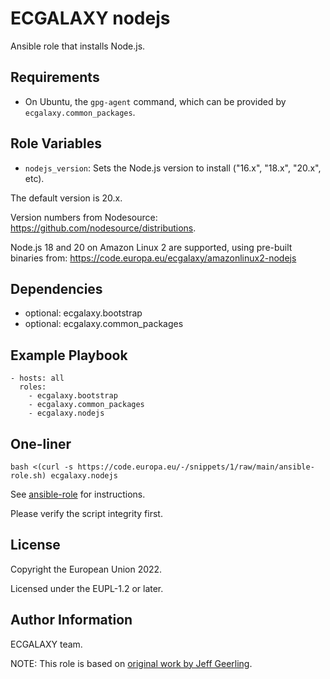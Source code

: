 ECGALAXY nodejs
===============

Ansible role that installs Node.js.

Requirements
------------

- On Ubuntu, the `gpg-agent` command, which can be provided by `ecgalaxy.common_packages`.

Role Variables
--------------

- `nodejs_version`: Sets the Node.js version to install ("16.x", "18.x", "20.x", etc).

The default version is 20.x.

Version numbers from Nodesource: https://github.com/nodesource/distributions.

Node.js 18 and 20 on Amazon Linux 2 are supported, using pre-built binaries from:
https://code.europa.eu/ecgalaxy/amazonlinux2-nodejs

Dependencies
------------

- optional: ecgalaxy.bootstrap
- optional: ecgalaxy.common_packages

Example Playbook
----------------

    - hosts: all
      roles:
        - ecgalaxy.bootstrap
        - ecgalaxy.common_packages
        - ecgalaxy.nodejs

One-liner
---------

    bash <(curl -s https://code.europa.eu/-/snippets/1/raw/main/ansible-role.sh) ecgalaxy.nodejs

See [ansible-role](https://code.europa.eu/-/snippets/1) for instructions.

Please verify the script integrity first.

License
-------

Copyright the European Union 2022.

Licensed under the EUPL-1.2 or later.

Author Information
------------------

ECGALAXY team.

NOTE: This role is based on [original work by Jeff Geerling](https://github.com/geerlingguy/ansible-role-nodejs).
